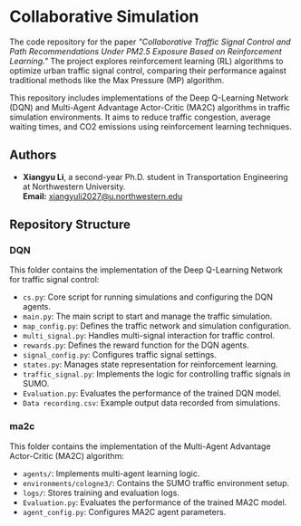 # Collaborative Simulation

The code repository for the paper *"Collaborative Traffic Signal Control and Path Recommendations Under PM2.5 Exposure Based on Reinforcement Learning."* The project explores reinforcement learning (RL) algorithms to optimize urban traffic signal control, comparing their performance against traditional methods like the Max Pressure (MP) algorithm.

This repository includes implementations of the Deep Q-Learning Network (DQN) and Multi-Agent Advantage Actor-Critic (MA2C) algorithms in traffic simulation environments. It aims to reduce traffic congestion, average waiting times, and CO2 emissions using reinforcement learning techniques.

## Authors

- **Xiangyu Li**, a second-year Ph.D. student in Transportation Engineering at Northwestern University.  
  **Email:** [xiangyuli2027@u.northwestern.edu](mailto:xiangyuli2027@u.northwestern.edu)

## Repository Structure

### **DQN**

This folder contains the implementation of the Deep Q-Learning Network for traffic signal control:

- `cs.py`: Core script for running simulations and configuring the DQN agents.
- `main.py`: The main script to start and manage the traffic simulation.
- `map_config.py`: Defines the traffic network and simulation configuration.
- `multi_signal.py`: Handles multi-signal interaction for traffic control.
- `rewards.py`: Defines the reward function for the DQN agents.
- `signal_config.py`: Configures traffic signal settings.
- `states.py`: Manages state representation for reinforcement learning.
- `traffic_signal.py`: Implements the logic for controlling traffic signals in SUMO.
- `Evaluation.py`: Evaluates the performance of the trained DQN model.
- `Data recording.csv`: Example output data recorded from simulations.

### **ma2c**

This folder contains the implementation of the Multi-Agent Advantage Actor-Critic (MA2C) algorithm:

- `agents/`: Implements multi-agent learning logic.
- `environments/cologne3/`: Contains the SUMO traffic environment setup.
- `logs/`: Stores training and evaluation logs.
- `Evaluation.py`: Evaluates the performance of the trained MA2C model.
- `agent_config.py`: Configures MA2C agent parameters.
